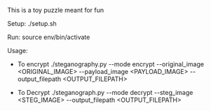 This is a toy puzzle meant for fun

Setup:
  ./setup.sh

Run:
  source env/bin/activate

Usage:
- To encrypt
  ./steganography.py --mode encrypt --original_image <ORIGINAL_IMAGE> --payload_image <PAYLOAD_IMAGE> --output_filepath <OUTPUT_FILEPATH>

- To Decrypt
  ./steganograph.py --mode decrypt --steg_image <STEG_IMAGE> --output_filepath <OUTPUT_FILEPATH>
